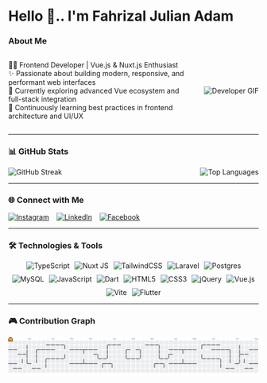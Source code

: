 <h1 align="left">Hello 👋..  I'm Fahrizal Julian Adam</h1>

### About Me
<div style="display: flex; align-items: center; gap: 20px;">
  <div style="flex: 1;">
    <p>👨‍💻 Frontend Developer | Vue.js & Nuxt.js Enthusiast<br>
    ✨ Passionate about building modern, responsive, and performant web interfaces<br>
    🔭 Currently exploring advanced Vue ecosystem and full-stack integration<br>
    🌱 Continuously learning best practices in frontend architecture and UI/UX</p>
  </div>
  <div>
    <img height="150" src="https://c.tenor.com/4dS44jLgx8wAAAAC/tenor.gif" alt="Developer GIF" />
  </div>
</div>

---

### 📊 GitHub Stats
<div style="display: flex; justify-content: space-between; flex-wrap: wrap; gap: 10px;">
  <!-- <img src="https://github-readme-stats.vercel.app/api?username=YutsuriHisekawa&theme=shadow_red&hide_border=true&include_all_commits=false&count_private=false" alt="GitHub Stats" style="max-width: 32%;"> -->
  <img src="https://nirzak-streak-stats.vercel.app/?user=YutsuriHisekawa&theme=shadow_red&hide_border=true" alt="GitHub Streak" style="max-width: 32%;">
  <img src="https://github-readme-stats.vercel.app/api/top-langs/?username=YutsuriHisekawa&theme=shadow_red&hide_border=true&include_all_commits=false&count_private=false&layout=compact" alt="Top Languages" style="max-width: 32%;">
</div>

---

### 🌐 Connect with Me
<div style="display: flex; gap: 15px;">
  <a href="https://www.instagram.com/tetsuya.dev/" target="_blank">
    <img src="https://img.shields.io/static/v1?message=Instagram&logo=instagram&label=&color=E4405F&logoColor=white&labelColor=&style=for-the-badge" height="35" alt="Instagram" />
  </a>
  <a href="https://www.linkedin.com/in/fahrizal-julian-adam-291a6a296/" target="_blank">
    <img src="https://img.shields.io/static/v1?message=LinkedIn&logo=linkedin&label=&color=0077B5&logoColor=white&labelColor=&style=for-the-badge" height="35" alt="LinkedIn" />
  </a>
  <a href="https://www.facebook.com/YutsuriHisekawa/" target="_blank">
    <img src="https://img.shields.io/static/v1?message=Facebook&logo=facebook&label=&color=1877F2&logoColor=white&labelColor=&style=for-the-badge" height="35" alt="Facebook" />
  </a>
</div>

---

### 🛠️ Technologies & Tools
<div style="display: flex; flex-wrap: wrap; justify-content: center; gap: 10px;">
  <img src="https://img.shields.io/badge/typescript-%23007ACC.svg?style=for-the-badge&logo=typescript&logoColor=white" alt="TypeScript" />
  <img src="https://img.shields.io/badge/Nuxt-002E3B?style=for-the-badge&logo=nuxt.js&logoColor=#00DC82" alt="Nuxt JS" />
  <img src="https://img.shields.io/badge/tailwindcss-%2338B2AC.svg?style=for-the-badge&logo=tailwind-css&logoColor=white" alt="TailwindCSS" />
  <img src="https://img.shields.io/badge/laravel-%23FF2D20.svg?style=for-the-badge&logo=laravel&logoColor=white" alt="Laravel" />
  <img src="https://img.shields.io/badge/postgres-%23316192.svg?style=for-the-badge&logo=postgresql&logoColor=white" alt="Postgres" />
  <img src="https://img.shields.io/badge/mysql-4479A1.svg?style=for-the-badge&logo=mysql&logoColor=white" alt="MySQL" />
  <img src="https://img.shields.io/badge/javascript-%23323330.svg?style=for-the-badge&logo=javascript&logoColor=%23F7DF1E" alt="JavaScript" />
  <img src="https://img.shields.io/badge/dart-%230175C2.svg?style=for-the-badge&logo=dart&logoColor=white" alt="Dart" />
  <img src="https://img.shields.io/badge/html5-%23E34F26.svg?style=for-the-badge&logo=html5&logoColor=white" alt="HTML5" />
  <img src="https://img.shields.io/badge/css3-%231572B6.svg?style=for-the-badge&logo=css3&logoColor=white" alt="CSS3" />
  <img src="https://img.shields.io/badge/jquery-%230769AD.svg?style=for-the-badge&logo=jquery&logoColor=white" alt="jQuery" />
  <img src="https://img.shields.io/badge/vue.js-%2335495e.svg?style=for-the-badge&logo=vuedotjs&logoColor=%234FC08D" alt="Vue.js" />
  <img src="https://img.shields.io/badge/vite-%23646CFF.svg?style=for-the-badge&logo=vite&logoColor=white" alt="Vite" />
  <img src="https://img.shields.io/badge/Flutter-%2302569B.svg?style=for-the-badge&logo=Flutter&logoColor=white" alt="Flutter" />
</div>

---

### 🎮 Contribution Graph
<picture>
  <source media="(prefers-color-scheme: dark)" srcset="https://raw.githubusercontent.com/YutsuriHisekawa/YutsuriHisekawa/output/pacman-contribution-graph-dark.svg">
  <source media="(prefers-color-scheme: light)" srcset="https://raw.githubusercontent.com/YutsuriHisekawa/YutsuriHisekawa/output/pacman-contribution-graph.svg">
  <img alt="Pacman Contribution Graph" src="https://raw.githubusercontent.com/YutsuriHisekawa/YutsuriHisekawa/output/pacman-contribution-graph.svg">
</picture>

